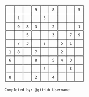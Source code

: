 
    ╔═══╤═══╤═══╦═══╤═══╤═══╦═══╤═══╤═══╗
    ║   │   │   ║ 9 │   │ 8 ║   │   │ 5 ║
    ╟───┼───┼───╫───┼───┼───╫───┼───┼───╢
    ║   │ 1 │   ║   │ 6 │   ║   │   │   ║
    ╟───┼───┼───╫───┼───┼───╫───┼───┼───╢
    ║   │ 9 │ 8 ║ 3 │   │ 2 ║   │   │ 1 ║
    ╠═══╪═══╪═══╬═══╪═══╪═══╬═══╪═══╪═══╣
    ║   │   │ 5 ║   │   │ 3 ║   │ 7 │ 9 ║
    ╟───┼───┼───╫───┼───┼───╫───┼───┼───╢
    ║   │ 7 │ 3 ║   │ 2 │   ║ 5 │ 1 │   ║
    ╟───┼───┼───╫───┼───┼───╫───┼───┼───╢
    ║ 1 │ 8 │   ║ 7 │   │   ║ 2 │   │   ║
    ╠═══╪═══╪═══╬═══╪═══╪═══╬═══╪═══╪═══╣
    ║ 6 │   │   ║ 8 │   │ 5 ║ 4 │ 3 │   ║
    ╟───┼───┼───╫───┼───┼───╫───┼───┼───╢
    ║   │   │   ║   │ 7 │   ║   │ 5 │   ║
    ╟───┼───┼───╫───┼───┼───╫───┼───┼───╢
    ║ 8 │   │   ║ 2 │   │ 4 ║   │   │   ║
    ╚═══╧═══╧═══╩═══╧═══╧═══╩═══╧═══╧═══╝

    Completed by: @gitHub Username